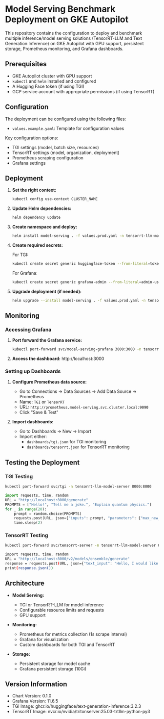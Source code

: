 # Model Serving Benchmark Deployment on GKE Autopilot

This repository contains the configuration to deploy and benchmark multiple inference/model serving solutions (TensorRT-LLM and Text Generation Inference) on GKE Autopilot with GPU support, persistent storage, Prometheus monitoring, and Grafana dashboards.

## Prerequisites

- GKE Autopilot cluster with GPU support
- `kubectl` and `helm` installed and configured
- A Hugging Face token (if using TGI)
- GCP service account with appropriate permissions (if using TensorRT)

## Configuration

The deployment can be configured using the following files:
- `values.example.yaml`: Template for configuration values

Key configuration options:
- TGI settings (model, batch size, resources)
- TensorRT settings (model, organization, deployment)
- Prometheus scraping configuration
- Grafana settings

## Deployment

1. **Set the right context:**

   ```bash
   kubectl config use-context CLUSTER_NAME
   ```

2. **Update Helm dependencies:**

   ```bash
   helm dependency update
   ```

3. **Create namespace and deploy:**

   ```bash
   helm install model-serving . -f values.prod.yaml -n tensorrt-llm-model-server --create-namespace
   ```

4. **Create required secrets:**

   For TGI:
   ```bash
   kubectl create secret generic huggingface-token --from-literal=token="<your-token>" -n tensorrt-llm-model-server
   ```

   For Grafana:
   ```bash
   kubectl create secret generic grafana-admin --from-literal=admin-user=admin --from-literal=admin-password=admin -n tensorrt-llm-model-server
   ```

5. **Upgrade deployment (if needed):**

   ```bash
   helm upgrade --install model-serving . -f values.prod.yaml -n tensorrt-llm-model-server
   ```

## Monitoring

### Accessing Grafana

1. **Port forward the Grafana service:**
   ```bash
   kubectl port-forward svc/model-serving-grafana 3000:3000 -n tensorrt-llm-model-server
   ```

2. **Access the dashboard:** http://localhost:3000

### Setting up Dashboards

1. **Configure Prometheus data source:**
   - Go to Connections → Data Sources → Add Data Source → Prometheus
   - Name: `TGI` or `TensorRT`
   - URL: `http://prometheus.model-serving.svc.cluster.local:9090`
   - Click "Save & Test"

2. **Import dashboards:**
   - Go to Dashboards → New → Import
   - Import either:
     - `dashboards/tgi.json` for TGI monitoring
     - `dashboards/tensorrt.json` for TensorRT monitoring

## Testing the Deployment

### TGI Testing

```bash
kubectl port-forward svc/tgi -n tensorrt-llm-model-server 8000:8000
```

```python
import requests, time, random
URL = "http://localhost:8000/generate"
PROMPTS = ["Hello!", "Tell me a joke.", "Explain quantum physics."]
for _ in range(20):
    prompt = random.choice(PROMPTS)
    requests.post(URL, json={"inputs": prompt, "parameters": {"max_new_tokens": 32}})
    time.sleep(2)
```

### TensorRT Testing

```bash
kubectl port-forward svc/tensorrt-server -n tensorrt-llm-model-server 8000:8000
```

```bash
import requests, time, random
URL = "http://localhost:8000/v2/models/ensemble/generate"
response = requests.post(URL, json={"text_input": "Hello, I would like to know if my son is covered by my car insurance policy to drive my vehicle?", "max_tokens": 2048, "bad_words": "", "stop_words": ""})
print(response.json())
```

## Architecture

- **Model Serving:**
  - TGI or TensorRT-LLM for model inference
  - Configurable resource limits and requests
  - GPU support
  
- **Monitoring:**
  - Prometheus for metrics collection (1s scrape interval)
  - Grafana for visualization
  - Custom dashboards for both TGI and TensorRT

- **Storage:**
  - Persistent storage for model cache
  - Grafana persistent storage (10Gi)

## Version Information

- Chart Version: 0.1.0
- Grafana Version: 11.6.5
- TGI Image: ghcr.io/huggingface/text-generation-inference:3.2.3
- TensorRT Image: nvcr.io/nvidia/tritonserver:25.03-trtllm-python-py3

